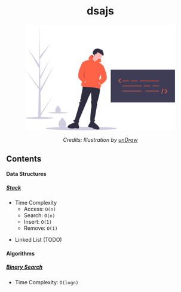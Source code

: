 <h1 align="center">dsajs</h1>
<div align="center">
  <img src="assets/logo.svg" alt="dsajs logo" width="400">
  <br>
  <p>
    <em>Credits: Illustration by <a href="https://undraw.co/">unDraw</a></em>
  </p>
</div>

## Contents

#### Data Structures

##### [Stack](lib/data-structures/Stack.js)
* Time Complexity
  * Access: `O(n)`
  * Search: `O(n)`
  * Insert: `O(1)`
  * Remove: `O(1)`

- Linked List (TODO)

#### Algorithms

##### [Binary Search](lib/algorithms/binarySearch.js)
* Time Complexity: `O(logn)`

